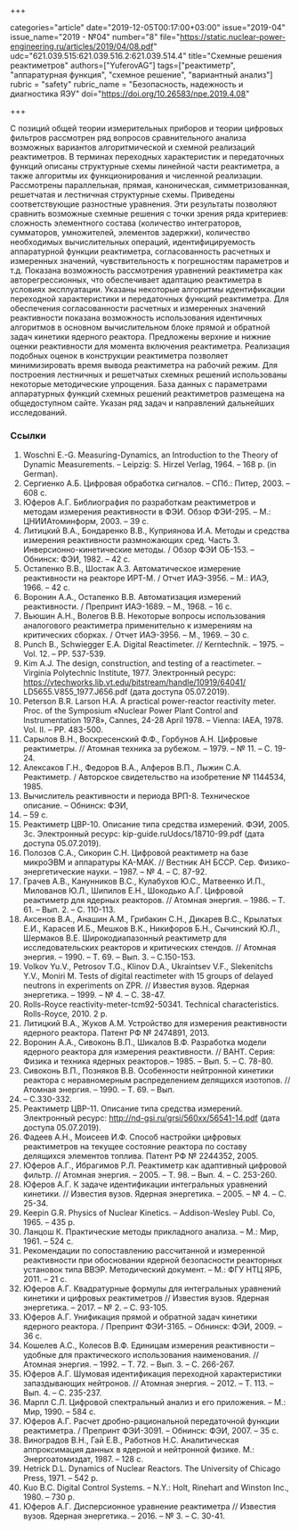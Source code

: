 +++

categories="article"
date="2019-12-05T00:17:00+03:00"
issue="2019-04"
issue_name="2019 - №04"
number="8"
file="https://static.nuclear-power-engineering.ru/articles/2019/04/08.pdf"
udc="621.039.515:621.039.516.2:621.039.514.4"
title="Схемные решения реактиметров"
authors=["YuferovAG"]
tags=["реактиметр", "аппаратурная функция", "схемное решение", "вариантный анализ"]
rubric = "safety"
rubric_name = "Безопасность, надежность и диагностика ЯЭУ"
doi="https://doi.org/10.26583/npe.2019.4.08"

+++

С позиций общей теории измерительных приборов и теории цифровых фильтров рассмотрен ряд вопросов сравнительного анализа возможных вариантов алгоритмической и схемной реализаций реактиметров. В терминах переходных характеристик и передаточных функций описаны структурные схемы линейной части реактиметра, а также алгоритмы их функционирования и численной реализации. Рассмотрены параллельная, прямая, каноническая, симметризованная, решетчатая и лестничная структурные схемы. Приведены соответствующие разностные уравнения. Эти результаты позволяют сравнить возможные схемные решения с точки зрения ряда критериев: сложность элементного состава (количество интеграторов, сумматоров, умножителей, элементов задержки), количество необходимых вычислительных операций, идентифицируемость аппаратурной функции реактиметра, согласованность расчетных и измеренных значений, чувствительность к погрешностям параметров и т.д. Показана возможность рассмотрения уравнений реактиметра как авторегрессионных, что обеспечивает адаптацию реактиметра в условиях эксплуатации. Указаны некоторые алгоритмы идентификации переходной характеристики и передаточных функций реактиметра. Для обеспечения согласованности расчетных и измеренных значений реактивности показана возможность использования идентичных алгоритмов в основном вычислительном блоке прямой и обратной задач кинетики ядерного реактора. Предложены верхние и нижние оценки реактивности для момента включения реактиметра. Реализация подобных оценок в конструкции реактиметра позволяет минимизировать время вывода реактиметра на рабочий режим. Для построения лестничных и решетчатых схемных решений использованы некоторые методические упрощения. База данных с параметрами аппаратурных функций схемных решений реактиметров размещена на общедоступном сайте. Указан ряд задач и направлений дальнейших исследований.

### Ссылки

1. Woschni E.-G. Measuring-Dynamics, an Introduction to the Theory of Dynamic Measurements. – Leipzig: S. Hirzel Verlag, 1964. – 168 p. (in German).
2. Сергиенко А.Б. Цифровая обработка сигналов. – СПб.: Питер, 2003. – 608 с.
3. Юферов А.Г. Библиография по разработкам реактиметров и методам измерения реактивности в ФЭИ. Обзор ФЭИ-295. – М.: ЦНИИАтоминформ, 2003. – 39 с.
4. Литицкий В.А., Бондаренко В.В., Куприянова И.А. Методы и средства измерения реактивности размножающих сред. Часть 3. Инверсионно-кинетические методы. / Обзор ФЭИ ОБ-153. – Обнинск: ФЭИ, 1982. – 42 с.
5. Остапенко В.В., Шостак А.З. Автоматическое измерение реактивности на реакторе ИРТ-М. / Отчет ИАЭ-3956. – М.: ИАЭ, 1966. – 42 с.
6. Воронин А.А., Остапенко В.В. Автоматизация измерений реактивности. / Препринт ИАЭ-1689. – М., 1968. – 16 с.
7. Вьюшин А.Н., Волегов В.В. Некоторые вопросы использования аналогового реактиметра применительно к измерениям на критических сборках. / Отчет ИАЭ-3956. – М., 1969. – 30 с.
8. Punch B., Schwiegger E.A. Digital Reactimeter. // Kerntechnik. – 1975. – Vol. 12. – PP. 537-539.
9. Kim A.J. The design, construction, and testing of a reactimeter. – Virginia Polytechnic Institute, 1977. Электронный ресурс: https://vtechworks.lib.vt.edu/bitstream/handle/10919/64041/ LD5655.V855_1977.J656.pdf (дата доступа 05.07.2019).
10. Peterson B.R. Larson H.A. A practical power-reactor reactivity meter. Proc. of the Symposium «Nuclear Power Plant Control and Instrumentation 1978», Cannes, 24-28 April 1978. – Vienna: IAEA, 1978. Vol. II. – PP. 483-500.
11. Сарылов В.H., Воскресенский Ф.Ф., Горбунов А.H. Цифровые реактиметры. // Атомная техника за рубежом. – 1979. – № 11. – С. 19-24.
12. Алексаков Г.Н., Федоров В.А., Алферов В.П., Лыжин С.А. Реактиметр. / Авторское свидетельство на изобретение № 1144534, 1985.
13. Вычислитель реактивности и периода ВРП-8. Техническое описание. – Обнинск: ФЭИ,
1987. – 59 с.
14. Реактиметр ЦВР-10. Описание типа средства измерений. ФЭИ, 2005. 3с. Электронный ресурс: kip-guide.ruUdocs/18710-99.pdf (дата доступа 05.07.2019).
15. Полозов С.А., Сикорин С.Н. Цифровой реактиметр на базе микроЭВМ и аппаратуры КА-МАК. // Вестник АН БССР. Сер. Физико-энергетические науки. – 1987. – № 4. – С. 87-92.
16. Грачев А.В., Канунников В.С., Кулабухов Ю.С., Матвеенко И.П., Милованов Ю.Л., Шипилов Е.Н., Шокодько А.Г. Цифровой реактиметр для ядерных реакторов. // Атомная энергия. – 1986. – Т. 61. – Вып. 2. – С. 110-113.
17. Аксенов В.А., Анашин А.М., Грибакин С.Н., Дикарев В.С., Крылатых Е.И., Карасев И.Б., Мешков В.К., Никифоров Б.Н., Сычинский Ю.Л., Шермаков В.Е. Широкодиапазонный реактиметр для исследовательских реакторов и критических стендов. // Атомная энергия. – 1990. – Т. 69. – Вып. 3. – С.150-153.
18. Volkov Yu.V., Petrosov T.G., Klinov D.A., Ukraintsev V.F., Slekenitchs Y.V., Moniri M. Tests of digital reactimeter with 15 groups of delayed neutrons in experiments on ZPR. // Известия вузов. Ядерная энергетика. – 1999. – № 4. – С. 38-47.
19. Rolls-Royce reactivity-meter-tcm92-50341. Technical characteristics. Rolls-Royce, 2010. 2 p.
20. Литицкий В.А., Жуков А.М. Устройство для измерения реактивности ядерного реактора. Патент РФ № 2474891, 2013.
21. Воронин А.А., Сивоконь В.П., Шикалов В.Ф. Разработка модели ядерного реактора для измерения реактивности. // ВАНТ. Серия: Физика и техника ядерных реакторов.– 1985. – Вып. 5. – С. 78-80.
22. Сивоконь В.П., Позняков В.В. Особенности нейтронной кинетики реактора с неравномерным распределением делящихся изотопов. // Атомная энергия. – 1990. – Т. 69. – Вып.
5. – С.330-332.
23. Реактиметр ЦВР-11. Описание типа средства измерений. Электронный ресурс: http://nd-gsi.ru/grsi/560xx/56541-14.pdf (дата доступа 05.07.2019).
24. Фадеев А.Н., Моисеев И.Ф. Способ настройки цифровых реактиметров на текущее состояние реактора по составу делящихся элементов топлива. Патент РФ № 2244352, 2005.
25. Юферов А.Г., Ибрагимов Р.Л. Реактиметр как адаптивный цифровой фильтр. // Атомная энергия. – 2005. – Т. 98. – Вып. 4. – С. 253-260.
26. Юферов А.Г. К задаче идентификации интегральных уравнений кинетики. // Известия вузов. Ядерная энергетика. – 2005. – № 4. – С. 25-34.
27. Keepin G.R. Physics of Nuclear Kinetics. – Addison-Wesley Publ. Co, 1965. – 435 p.
28. Ланцош К. Практические методы прикладного анализа. – М.: Мир, 1961. – 524 с.
29. Рекомендации по сопоставлению рассчитанной и измеренной реактивности при обосновании ядерной безопасности реакторных установок типа ВВЭР. Методический документ. – М.: ФГУ НТЦ ЯРБ, 2011. – 21 с.
30. Юферов А.Г. Квадратурные формулы для интегральных уравнений кинетики и цифровых реактиметров // Известия вузов. Ядерная энергетика. – 2017. – № 2. – C. 93-105.
31. Юферов А.Г. Унификация прямой и обратной задач кинетики ядерного реактора. / Препринт ФЭИ-3165. – Обнинск: ФЭИ, 2009. – 36 с.
32. Кошелев А.С., Колесов В.Ф. Единицам измерения реактивности – удобные для практического использования наименования. // Атомная энергия. – 1992. – Т. 72. – Вып. 3. – С. 266-267.
33. Юферов А.Г. Шумовая идентификация переходной характеристики запаздывающих нейтронов. // Атомная энергия. – 2012. – Т. 113. – Вып. 4. – С. 235-237.
34. Марпл С.Л. Цифровой спектральный анализ и его приложения. – М.: Мир, 1990. – 584 с.
35. Юферов А.Г. Расчет дробно-рациональной передаточной функции реактиметра. / Препринт ФЭИ-3091. – Обнинск: ФЭИ, 2007. – 35 с.
36. Виноградов В.Н., Гай Е.В., Работнов Н.С. Аналитическая аппроксимация данных в ядерной и нейтронной физике. М.: Энергоатомиздат, 1987. – 128 с.
37. Hetrick D.L. Dynamics of Nuclear Reactors. The University of Chicago Press, 1971. – 542 p.
38. Kuo B.C. Digital Control Systems. – N.Y.: Holt, Rinehart and Winston Inc., 1980. – 730 p.
39. Юферов А.Г. Дисперсионное уравнение реактиметра // Известия вузов. Ядерная энергетика. – 2016. – № 3. – C. 30-41.